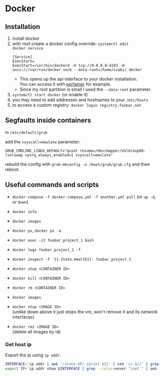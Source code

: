 # Docker

## Installation

1. install docker
2. with root create a docker config override: `systemctl edit docker.service`    
   ```
   [Service]
   ExecStart=
   ExecStart=/usr/bin/dockerd -H tcp://0.0.0.0:4243 -H unix:///var/run/docker.sock --data-root=/home/szabi/.docker
   ```
   - This opens up the api interface to your docker installation.  
     You can access it with [portainer](https://portainer.readthedocs.io/) for example.  
   - Since my root partition is small I used the `--data-root` parameter.
3. `systemctl start docker` (or enable it)
4. you may need to add addresses and hostnames to your `/etc/hosts`
5. to access a custom registry: `docker login registry.foobar.net`


## Segfaults inside containers

in `/etc/default/grub`

add the `vsyscall=emulate` parameter:

```
GRUB_CMDLINE_LINUX_DEFAULT="quiet resume=/dev/mapper/VolGroup00-lvolswap sysrq_always_enabled=1 vsyscall=emulate"
```

rebuild the config with `grub-mkconfig -o /boot/grub/grub.cfg`
and then reboot.

## Useful commands and scripts

- `docker-compose -f docker-compose.yml -f another.yml pull` (or `up -d`, or `down`)
- `docker info`
- `docker images`
- `docker ps`, `docker ps -a`
- `docker exec -it foobar_project_1 bash`
- `docker logs foobar_project_1 -f`
- `docker inspect -f '{{.State.Health}}' foobar_project_1`


- `docker stop <CONTAINER ID>`
- `docker kill <CONTAINER ID>`
- `docker rm <CONTAINER ID>`
- `docker images`
- `docker stop <IMAGE ID>`  
  (unlike down above it just stops the vm, won't remove it and its network interfaces)
- `docker rmi <IMAGE ID>`  
  (delete all images by id)

### Get host ip

Export the ip using `ip addr`.

```bash
INTERFACE=`ip addr | awk '/state UP/ {print $2}' | sed 's/.$//' | grep -v -E "(docker|veth)" | head -n 1`
export IP=`ip addr show $INTERFACE | grep --color=never "inet " | awk '{print $2}'`
```
